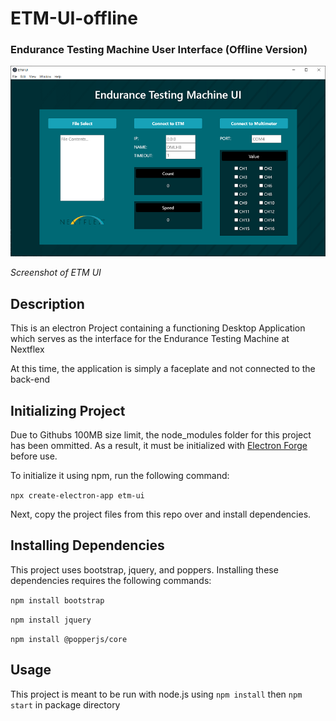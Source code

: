 # ETM-UI-offline
### Endurance Testing Machine User Interface (Offline Version)

![etm ui](./img/etm_ui.PNG)

_Screenshot of ETM UI_

## Description

This is an electron Project containing a functioning Desktop Application which serves
as the interface for the Endurance Testing Machine at Nextflex

At this time, the application is simply a faceplate and not connected to the back-end

## Initializing Project

Due to Githubs 100MB size limit, the node_modules folder for this project has been ommitted.
As a result, it must be initialized with [Electron Forge](https://www.electronforge.io/) before use.

To initialize it using npm, run the following command:

```npx create-electron-app etm-ui```

Next, copy the project files from this repo over and install dependencies.

## Installing Dependencies

This project uses bootstrap, jquery, and poppers. Installing these dependencies requires the following commands:

```npm install bootstrap```

```npm install jquery```

```npm install @popperjs/core```

## Usage

This project is meant to be run with node.js using ```npm install``` then ```npm start``` in package directory
